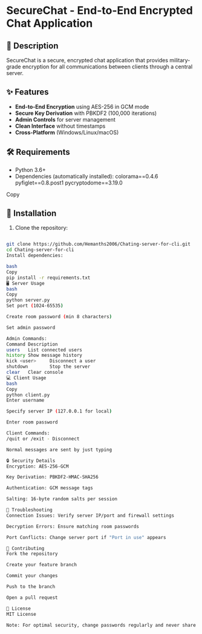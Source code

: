 # SecureChat - End-to-End Encrypted Chat Application

## 📝 Description
SecureChat is a secure, encrypted chat application that provides military-grade encryption for all communications between clients through a central server.

## ✨ Features
- **End-to-End Encryption** using AES-256 in GCM mode
- **Secure Key Derivation** with PBKDF2 (100,000 iterations)
- **Admin Controls** for server management
- **Clean Interface** without timestamps
- **Cross-Platform** (Windows/Linux/macOS)

## 🛠️ Requirements
- Python 3.6+
- Dependencies (automatically installed):
colorama==0.4.6
pyfiglet==0.8.post1
pycryptodome==3.19.0

Copy

## 🚀 Installation
1. Clone the repository:
 ```bash

 git clone https://github.com/Hemanths2006/Chating-server-for-cli.git
 cd Chating-server-for-cli
Install dependencies:

bash
Copy
pip install -r requirements.txt
🖥️ Server Usage
bash
Copy
python server.py
Set port (1024-65535)

Create room password (min 8 characters)

Set admin password

Admin Commands:
Command Description
users   List connected users
history Show message history
kick <user>     Disconnect a user
shutdown        Stop the server
clear   Clear console
💻 Client Usage
bash
Copy
python client.py
Enter username

Specify server IP (127.0.0.1 for local)

Enter room password

Client Commands:
/quit or /exit - Disconnect

Normal messages are sent by just typing

🔒 Security Details
Encryption: AES-256-GCM

Key Derivation: PBKDF2-HMAC-SHA256

Authentication: GCM message tags

Salting: 16-byte random salts per session

🚨 Troubleshooting
Connection Issues: Verify server IP/port and firewall settings

Decryption Errors: Ensure matching room passwords

Port Conflicts: Change server port if "Port in use" appears

🤝 Contributing
Fork the repository

Create your feature branch

Commit your changes

Push to the branch

Open a pull request

📜 License
MIT License

Note: For optimal security, change passwords regularly and never share admin credentials.
